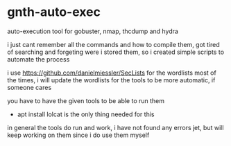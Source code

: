 # gnth-auto-exec
auto-execution tool for gobuster, nmap, thcdump and hydra


i just cant remember all the commands and how to compile them, got tired of searching and forgeting were i stored them, so i created simple scripts to automate the process

i use https://github.com/danielmiessler/SecLists for the wordlists most of the times, i will update the wordlists for the tools to be more automatic, if someone cares

you have to have the given tools to be able to run them

- apt install lolcat
is the only thing needed for this

in general the tools do run and work, i have not found any errors jet, but will keep working on them since i do use them myself
